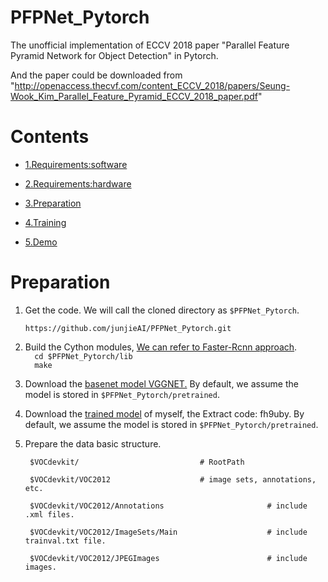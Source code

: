 # PFPNet_Pytorch
The unofficial implementation of ECCV 2018 paper "Parallel Feature Pyramid Network for Object Detection" in Pytorch.

And the paper could be downloaded from "http://openaccess.thecvf.com/content_ECCV_2018/papers/Seung-Wook_Kim_Parallel_Feature_Pyramid_ECCV_2018_paper.pdf"


# Contents
- [1.Requirements:software](#requirement:software)

- [2.Requirements:hardware](#requirement:hardware)

- [3.Preparation](#preparation)

- [4.Training](#training)

- [5.Demo](#demo)

# Preparation
1. Get the code. We will call the cloned directory as `$PFPNet_Pytorch`.  

    `https://github.com/junjieAI/PFPNet_Pytorch.git`  

2. Build the Cython modules, [ We can refer to Faster-Rcnn approach](https://github.com/rbgirshick/py-faster-rcnn).  
        ```  
        cd $PFPNet_Pytorch/lib  
        ```  
        ```  
        make  
        ```  
3. Download the [basenet model VGGNET.](https://s3.amazonaws.com/amdegroot-models/vgg16_reducedfc.pth) By default, we assume the model is stored in `$PFPNet_Pytorch/pretrained`.  
  
4. Download the [trained model](https://pan.baidu.com/s/1aa-Mar-DRESuihU3wbOgVQ) of myself, the Extract code: fh9uby. By default, we assume the model is stored in `$PFPNet_Pytorch/pretrained`.  
  
5. Prepare the data basic structure.   
        
        $VOCdevkit/                           # RootPath  
        
        $VOCdevkit/VOC2012                    # image sets, annotations, etc.  
        
        $VOCdevkit/VOC2012/Annotations                       # include .xml files. 
        
        $VOCdevkit/VOC2012/ImageSets/Main                    # include trainval.txt file.  
        
        $VOCdevkit/VOC2012/JPEGImages                        # include images.  
        
        


